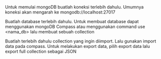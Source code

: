 Untuk memulai mongoDB buatlah koneksi terlebih dahulu.
Umumnya koneksi akan mengarah ke mongodb://localhost:27017

Buatlah database terlebih dahulu. Untuk membuat database dapat menggunakan mongoDB Compass 
atau menggunakan command use <nama_db> lalu membuat sebuah collection

Buatlah terlebih dahulu collection yang ingin diimport. Lalu gunakan import data pada compass.
Untuk melakukan export data, pilih export data lalu export full collection sebagai JSON
